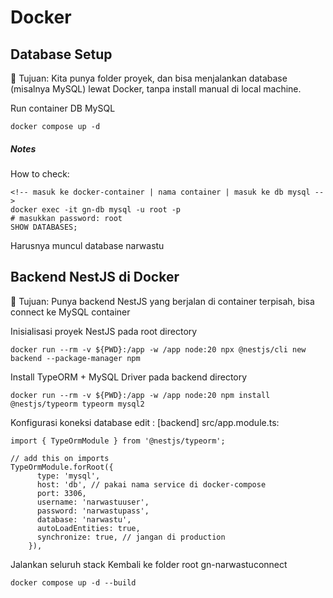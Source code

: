 # Docker


## Database Setup 
🎯 Tujuan: Kita punya folder proyek, dan bisa menjalankan database (misalnya MySQL) lewat Docker, tanpa install manual di local machine.

Run container DB MySQL
```
docker compose up -d
```

##### Notes

How to check:
```
<!-- masuk ke docker-container | nama container | masuk ke db mysql -->
docker exec -it gn-db mysql -u root -p
# masukkan password: root
SHOW DATABASES;
```

Harusnya muncul database narwastu

## Backend NestJS di Docker
🎯 Tujuan: Punya backend NestJS yang berjalan di container terpisah, bisa connect ke MySQL container

Inisialisasi proyek NestJS
pada root directory
```
docker run --rm -v ${PWD}:/app -w /app node:20 npx @nestjs/cli new backend --package-manager npm
```

Install TypeORM + MySQL Driver
pada backend directory
```
docker run --rm -v ${PWD}:/app -w /app node:20 npm install @nestjs/typeorm typeorm mysql2
```

Konfigurasi koneksi database
edit : [backend] src/app.module.ts:
```
import { TypeOrmModule } from '@nestjs/typeorm';

// add this on imports
TypeOrmModule.forRoot({
      type: 'mysql',
      host: 'db', // pakai nama service di docker-compose
      port: 3306,
      username: 'narwastuuser',
      password: 'narwastupass',
      database: 'narwastu',
      autoLoadEntities: true,
      synchronize: true, // jangan di production
    }),
```

Jalankan seluruh stack
Kembali ke folder root gn-narwastuconnect
```
docker compose up -d --build
```


